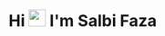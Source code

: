 # Hi <img src="https://github.com/TheDudeThatCode/TheDudeThatCode/blob/master/Assets/Hi.gif" width="30px"> I'm Salbi Faza

<!--
**salbifaza/salbifaza** is a ✨ _special_ ✨ repository because its `README.md` (this file) appears on your GitHub profile.

Here are some ideas to get you started:

- 🔭 I’m currently working on ...
- 🌱 I’m currently learning ...
- 👯 I’m looking to collaborate on ...
- 🤔 I’m looking for help with ...
- 💬 Ask me about ...
- 📫 How to reach me: ...
- 😄 Pronouns: ...
- ⚡ Fun fact: ...
-->
